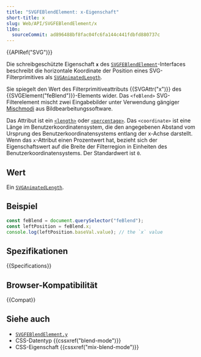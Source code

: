 ```yaml
---
title: "SVGFEBlendElement: x-Eigenschaft"
short-title: x
slug: Web/API/SVGFEBlendElement/x
l10n:
  sourceCommit: ad896488bf8fac04fc6fa144c441fdbfd880737c
---
```


{{APIRef("SVG")}}

Die schreibgeschützte Eigenschaft **`x`** des [`SVGFEBlendElement`](/de/docs/Web/API/SVGFEBlendElement)-Interfaces beschreibt die horizontale Koordinate der Position eines SVG-Filterprimitives als [`SVGAnimatedLength`](/de/docs/Web/API/SVGAnimatedLength).

Sie spiegelt den Wert des Filterprimitiveattributs {{SVGAttr("x")}} des {{SVGElement("feBlend")}}-Elements wider. Das `<feBlend>` SVG-Filterelement mischt zwei Eingabebilder unter Verwendung gängiger [Mischmodi](/de/docs/Web/CSS/blend-mode) aus Bildbearbeitungssoftware.

Das Attribut ist ein [`<length>`](/de/docs/Web/SVG/Content_type#length) oder [`<percentage>`](/de/docs/Web/SVG/Content_type#percentage). Das `<coordinate>` ist eine Länge im Benutzerkoordinatensystem, die den angegebenen Abstand vom Ursprung des Benutzerkoordinatensystems entlang der x-Achse darstellt. Wenn das `x`-Attribut einen Prozentwert hat, bezieht sich der Eigenschaftswert auf die Breite der Filterregion in Einheiten des Benutzerkoordinatensystems. Der Standardwert ist `0`.

## Wert

Ein [`SVGAnimatedLength`](/de/docs/Web/API/SVGAnimatedLength).

## Beispiel

```js
const feBlend = document.querySelector("feBlend");
const leftPosition = feBlend.x;
console.log(leftPosition.baseVal.value); // the `x` value
```

## Spezifikationen

{{Specifications}}

## Browser-Kompatibilität

{{Compat}}

## Siehe auch

- [`SVGFEBlendElement.y`](/de/docs/Web/API/SVGFEBlendElement/y)
- CSS-Datentyp {{cssxref("blend-mode")}}
- CSS-Eigenschaft {{cssxref("mix-blend-mode")}}
